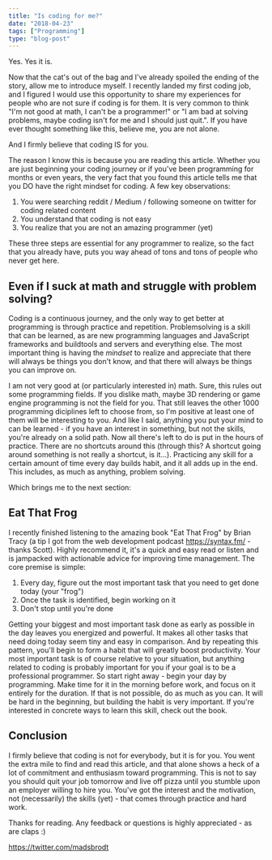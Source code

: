```yaml
---
title: "Is coding for me?"
date: "2018-04-23"
tags: ["Programming"]
type: "blog-post"
---
```


Yes. Yes it is.

Now that the cat's out of the bag and I've already spoiled the ending of the story, allow me to introduce myself. I recently landed my first coding job, and I figured I would use this opportunity to share my experiences for people who are not sure if coding is for them. It is very common to think "I'm not good at math, I can't be a programmer!" or "I am bad at solving problems, maybe coding isn't for me and I should just quit.". If you have ever thought something like this, believe me, you are not alone.

And I firmly believe that coding IS for you.

The reason I know this is because you are reading this article. Whether you are just beginning your coding journey or if you've been programming for months or even years, the very fact that you found this article tells me that you DO have the right mindset for coding. A few key observations:

1.  You were searching reddit / Medium / following someone on twitter for coding related content
2.  You understand that coding is not easy
3.  You realize that you are not an amazing programmer (yet)

These three steps are essential for any programmer to realize, so the fact that you already have, puts you way ahead of tons and tons of people who never get here.

## Even if I suck at math and struggle with problem solving?

Coding is a continuous journey, and the only way to get better at programming is through practice and repetition. Problemsolving is a skill that can be learned, as are new programming languages and JavaScript frameworks and buildtools and servers and everything else. The most important thing is having the _mindset_ to realize and appreciate that there will always be things you don't know, and that there will always be things you can improve on.

I am not very good at (or particularly interested in) math. Sure, this rules out some programming fields. If you dislike math, maybe 3D rendering or game engine programming is not the field for you. That still leaves the other 1000 programming diciplines left to choose from, so I'm positive at least one of them will be interesting to you. And like I said, anything you put your mind to can be learned - if you have an interest in something, but not the skills, you're already on a solid path. Now all there's left to do is put in the hours of practice. There are no shortcuts around this (through this? A shortcut going around something is not really a shortcut, is it...). Practicing any skill for a certain amount of time every day builds habit, and it all adds up in the end. This includes, as much as anything, problem solving.

Which brings me to the next section:

## Eat That Frog

I recently finished listening to the amazing book "Eat That Frog" by Brian Tracy (a tip I got from the web development podcast https://syntax.fm/ - thanks Scott). Highly recommend it, it's a quick and easy read or listen and is jampacked with actionable advice for improving time management. The core premise is simple:

1.  Every day, figure out the most important task that you need to get done today (your "frog")
2.  Once the task is identified, begin working on it
3.  Don't stop until you're done

Getting your biggest and most important task done as early as possible in the day leaves you energized and powerful. It makes all other tasks that need doing today seem tiny and easy in comparison. And by repeating this pattern, you'll begin to form a habit that will greatly boost productivity. Your most important task is of course relative to your situation, but anything related to coding is probably important for you if your goal is to be a professional programmer. So start right away - begin your day by programming. Make time for it in the morning before work, and focus on it entirely for the duration. If that is not possible, do as much as you can. It will be hard in the beginning, but building the habit is very important. If you're interested in concrete ways to learn this skill, check out the book.

## Conclusion

I firmly believe that coding is not for everybody, but it is for you. You went the extra mile to find and read this article, and that alone shows a heck of a lot of commitment and enthusiasm toward programming. This is not to say you should quit your job tomorrow and live off pizza until you stumble upon an employer willing to hire you. You've got the interest and the motivation, not (necessarily) the skills (yet) - that comes through practice and hard work.

Thanks for reading. Any feedback or questions is highly appreciated - as are claps :)

https://twitter.com/madsbrodt
